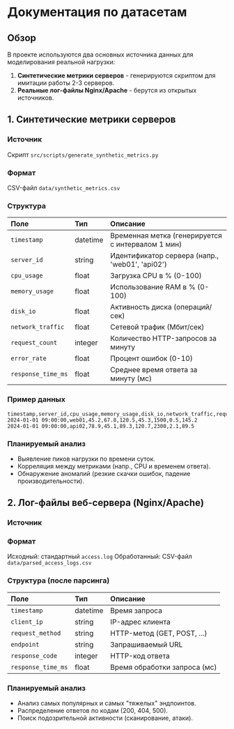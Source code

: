 # Документация по датасетам

## Обзор
В проекте используются два основных источника данных для моделирования реальной нагрузки:
1.  **Синтетические метрики серверов** - генерируются скриптом для имитации работы 2-3 серверов.
2.  **Реальные лог-файлы Nginx/Apache** - берутся из открытых источников.

## 1. Синтетические метрики серверов

### Источник
Скрипт `src/scripts/generate_synthetic_metrics.py`

### Формат
CSV-файл `data/synthetic_metrics.csv`

### Структура
| Поле | Тип | Описание |
| :--- | :--- | :--- |
| `timestamp` | datetime | Временная метка (генерируется с интервалом 1 мин) |
| `server_id` | string | Идентификатор сервера (напр., 'web01', 'api02') |
| `cpu_usage` | float | Загрузка CPU в % (0-100) |
| `memory_usage` | float | Использование RAM в % (0-100) |
| `disk_io` | float | Активность диска (операций/сек) |
| `network_traffic` | float | Сетевой трафик (Мбит/сек) |
| `request_count` | integer | Количество HTTP-запросов за минуту |
| `error_rate` | float | Процент ошибок (0-10) |
| `response_time_ms` | float | Среднее время ответа за минуту (мс) |

### Пример данных
```csv
timestamp,server_id,cpu_usage,memory_usage,disk_io,network_traffic,request_count,error_rate,response_time_ms
2024-01-01 09:00:00,web01,45.2,67.8,120.5,45.3,1500,0.5,145.2
2024-01-01 09:00:00,api02,78.9,45.1,89.3,120.7,2300,2.1,89.5
```

### Планируемый анализ
- Выявление пиков нагрузки по времени суток.
- Корреляция между метриками (напр., CPU и временем ответа).
- Обнаружение аномалий (резкие скачки ошибок, падение производительности).

## 2. Лог-файлы веб-сервера (Nginx/Apache)

### Источник


### Формат
Исходный: стандартный `access.log`
Обработанный: CSV-файл `data/parsed_access_logs.csv`

### Структура (после парсинга)
| Поле | Тип | Описание |
| :--- | :--- | :--- |
| `timestamp` | datetime | Время запроса |
| `client_ip` | string | IP-адрес клиента |
| `request_method` | string | HTTP-метод (GET, POST, ...) |
| `endpoint` | string | Запрашиваемый URL |
| `response_code` | integer | HTTP-код ответа |
| `response_time_ms` | float | Время обработки запроса (мс) |

### Планируемый анализ
- Анализ самых популярных и самых "тяжелых" эндпоинтов.
- Распределение ответов по кодам (200, 404, 500).
- Поиск подозрительной активности (сканирование, атаки).
